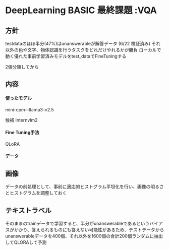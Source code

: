 # DeepLearning BASIC 最終課題 :VQA

## 方針
testdataのほぼ半分(47%)はunanswerableが解答データ (6/22 検証済み)
それ以外の色や文字、物体認識を行うタスクをどれだけやれるかが勝負
ローカルで動く優れた事前学習済みモデルをtest_dataでFineTuningする

2値分類してから




## 内容
#### 使ったモデル
mini-cpm--llama3-v2.5

候補
Internvlm2


#### Fine Tuning手法
QLoRA

#### データ
## 画像
データの前処理として、事前に適応的ヒストグラム平坦化を行い、画像の明るさとヒストグラムを調整しておく
## テキストラベル
そのままのtrainデータで学習すると、半分がunanswerableであるというバイアスがかかり、答えられるものにも答えない可能性があるため、テストデータからunanswerableデータを400個、それ以外を1600個の合計200個ランダムに抽出してQLORAして予測

